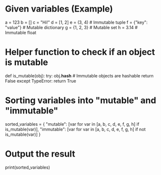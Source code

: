 # Given variables (Example)
a = 123
b = []
c = "Hi!"
d = [1, 2]
e = (3, 4)  # Immutable tuple
f = {"key": "value"}  # Mutable dictionary
g = {1, 2, 3}  # Mutable set
h = 3.14  # Immutable float

# Helper function to check if an object is mutable
def is_mutable(obj):
    try:
        obj.__hash__  # Immutable objects are hashable
        return False
    except TypeError:
        return True

# Sorting variables into "mutable" and "immutable"
sorted_variables = {
    "mutable": [var for var in [a, b, c, d, e, f, g, h] if is_mutable(var)],
    "immutable": [var for var in [a, b, c, d, e, f, g, h] if not is_mutable(var)]
}

# Output the result
print(sorted_variables)
